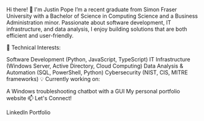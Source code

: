 Hi there! 👋 I'm Justin Pope
I’m a recent graduate from Simon Fraser University with a Bachelor of Science in Computing Science and a Business Administration minor. Passionate about software development, IT infrastructure, and data analysis, I enjoy building solutions that are both efficient and user-friendly.

🔹 Technical Interests:

Software Development (Python, JavaScript, TypeScript)
IT Infrastructure (Windows Server, Active Directory, Cloud Computing)
Data Analysis & Automation (SQL, PowerShell, Python)
Cybersecurity (NIST, CIS, MITRE frameworks)
💡 Currently working on:

A Windows troubleshooting chatbot with a GUI
My personal portfolio website
📫 Let's Connect!

LinkedIn
Portfolio
